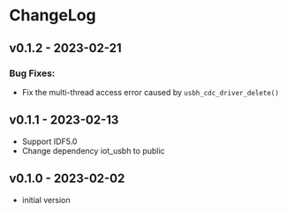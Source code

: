 # ChangeLog

## v0.1.2 - 2023-02-21

### Bug Fixes:

* Fix the multi-thread access error caused by `usbh_cdc_driver_delete()`

## v0.1.1 - 2023-02-13

* Support IDF5.0
* Change dependency iot_usbh to public

## v0.1.0 - 2023-02-02

* initial version
